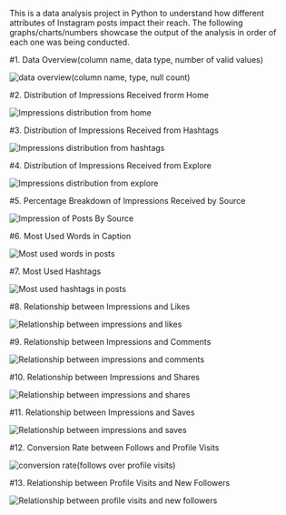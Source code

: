 This is a data analysis project in Python to understand how different attributes of Instagram posts impact their reach. The following graphs/charts/numbers showcase the 
output of the analysis in order of each one was being conducted.


#1. Data Overview(column name, data type, number of valid values)

![data overview(column name, type, null count)](https://github.com/Mikeroism/Instagram-Post-Reach-Analysis/assets/56005430/cf868141-5217-4df0-8f1f-a754782d0531)


#2. Distribution of Impressions Received frorm Home

![Impressions distribution from home](https://github.com/Mikeroism/Instagram-Post-Reach-Analysis/assets/56005430/5212526f-66b0-4844-a45a-c86c30a5d126)


#3. Distribution of Impressions Received from Hashtags

![Impressions distribution from hashtags](https://github.com/Mikeroism/Instagram-Post-Reach-Analysis/assets/56005430/dad1ee4d-df2d-4790-8433-4a31b177fa55)


#4. Distribution of Impressions Received from Explore

![Impressions distribution from explore](https://github.com/Mikeroism/Instagram-Post-Reach-Analysis/assets/56005430/167c142d-69af-44b9-83f1-5130b51ee23b)


#5. Percentage Breakdown of Impressions Received by Source

![Impression of Posts By Source](https://github.com/Mikeroism/Instagram-Post-Reach-Analysis/assets/56005430/b65a530d-bd58-464c-8289-2480de9a3400)


#6. Most Used Words in Caption

![Most used words in posts](https://github.com/Mikeroism/Instagram-Post-Reach-Analysis/assets/56005430/88bff3b6-8924-4eb4-9944-81b7ae75ae4c)


#7. Most Used Hashtags 

![Most used hashtags in posts](https://github.com/Mikeroism/Instagram-Post-Reach-Analysis/assets/56005430/9a6406bc-2b7c-43ca-9f33-691866998eb9)


#8. Relationship between Impressions and Likes 

![Relationship between impressions and likes](https://github.com/Mikeroism/Instagram-Post-Reach-Analysis/assets/56005430/a8a8ebd7-ec6f-4b72-9770-6f98596b1a7e)


#9. Relationship between Impressions and Comments 

![Relationship between impressions and comments](https://github.com/Mikeroism/Instagram-Post-Reach-Analysis/assets/56005430/e79bce89-fdcf-48c7-9f2d-26e716c98e7e)


#10. Relationship between Impressions and Shares

![Relationship between impressions and shares](https://github.com/Mikeroism/Instagram-Post-Reach-Analysis/assets/56005430/63088006-1d6e-4869-a585-0cf40eab1a15)


#11. Relationship between Impressions and Saves

![Relationship between impressions and saves](https://github.com/Mikeroism/Instagram-Post-Reach-Analysis/assets/56005430/4f660aea-e16b-4edf-b95b-9a72dc62e8a0)


#12. Conversion Rate between Follows and Profile Visits 

![conversion rate(follows over profile visits)](https://github.com/Mikeroism/Instagram-Post-Reach-Analysis/assets/56005430/e46ef12d-aa80-4487-994b-e8ed448ba6da)


#13. Relationship between Profile Visits and New Followers 

![Relationship between profile visits and new followers ](https://github.com/Mikeroism/Instagram-Post-Reach-Analysis/assets/56005430/73768fbf-c6da-4506-b7b5-d35c3b5646bb)
